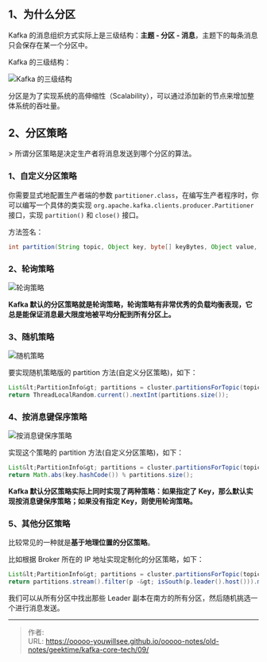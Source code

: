 # 

## 1、为什么分区

Kafka 的消息组织方式实际上是三级结构：**主题 - 分区 - 消息**，主题下的每条消息只会保存在某一个分区中。

Kafka 的三级结构：

![Kafka 的三级结构](./imgs/09_01.png)

分区是为了实现系统的高伸缩性（Scalability），可以通过添加新的节点来增加整体系统的吞吐量。

## 2、分区策略

&gt; 所谓分区策略是决定生产者将消息发送到哪个分区的算法。

### 1、自定义分区策略

你需要显式地配置生产者端的参数 `partitioner.class`，在编写生产者程序时，你可以编写一个具体的类实现 `org.apache.kafka.clients.producer.Partitioner` 接口，实现 `partition()` 和 `close()` 接口。

方法签名：
```java
int partition(String topic, Object key, byte[] keyBytes, Object value, byte[] valueBytes, Cluster cluster);
```

### 2、轮询策略

![轮询策略](./imgs/09_02.png)

**Kafka 默认的分区策略就是轮询策略，轮询策略有非常优秀的负载均衡表现，它总是能保证消息最大限度地被平均分配到所有分区上。**

### 3、随机策略

![随机策略](./imgs/09_03.png)

要实现随机策略版的 partition 方法(自定义分区策略)，如下：
```java
List&lt;PartitionInfo&gt; partitions = cluster.partitionsForTopic(topic);
return ThreadLocalRandom.current().nextInt(partitions.size());
```

### 4、按消息键保序策略

![按消息键保序策略](./imgs/09_04.png)

实现这个策略的 partition 方法(自定义分区策略)，如下：
```java
List&lt;PartitionInfo&gt; partitions = cluster.partitionsForTopic(topic);
return Math.abs(key.hashCode()) % partitions.size();
```

**Kafka 默认分区策略实际上同时实现了两种策略：如果指定了 Key，那么默认实现按消息键保序策略；如果没有指定 Key，则使用轮询策略。**

### 5、其他分区策略

比较常见的一种就是**基于地理位置的分区策略**。

比如根据 Broker 所在的 IP 地址实现定制化的分区策略，如下：
```java
List&lt;PartitionInfo&gt; partitions = cluster.partitionsForTopic(topic);
return partitions.stream().filter(p -&gt; isSouth(p.leader().host())).map(PartitionInfo::partition).findAny().get();
```

我们可以从所有分区中找出那些 Leader 副本在南方的所有分区，然后随机挑选一个进行消息发送。




---

> 作者:   
> URL: https://ooooo-youwillsee.github.io/ooooo-notes/old-notes/geektime/kafka-core-tech/09/  

